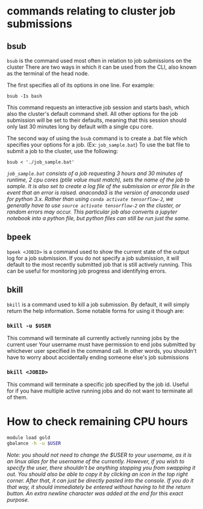 # commands relating to cluster job submissions

## bsub
`bsub` is the command used most often in relation to job submissions on the cluster
There are two ways in which it can be used from the CLI, also known as the terminal of the head node. 

The first specifies all of its options in one line. For example:
```
bsub -Is bash
```

This command requests an interactive job session and starts bash, which also the cluster's default command shell. All other options 
for the job submission will be set to their defaults, meaning that this session should only last 30 minutes long by default with a single cpu core.

The second way of using the `bsub` command is to create a .bat file which specifies your options for a job. (Ex: `job_sample.bat`)
To use the bat file to submit a job to the cluster, use the following:
```
bsub < './job_sample.bat'
```
_`job_sample.bat` consists of a job requesting 3 hours and 30 minutes of runtime, 2 cpu cores (ptile value must match), sets the name of the job to sample.
It is also set to create a log file of the submission or error file in the event that an error is raised.
anaconda3 is the version of anaconda used for python 3.x.
Rather than using `conda activate tensorflow-2`, we generally have to use `source activate tensorflow-2` on the cluster, or random errors may occur.
This particular job also converts a jupyter notebook into a python file, but python files can still be run just the same._

## bpeek
`bpeek <JOBID>` is a command used to show the current state of the output log for a job submission. 
If you do not specify a job submission, it will default to the most recently submitted job that is still actively running.
This can be useful for monitoring job progress and identifying errors.

## bkill
`bkill` is a command used to kill a job submission. By default, it will simply return the help information. Some notable forms for using it though are:

### `bkill -u $USER`
This command will terminate all currently actively running jobs by the current user
Your username must have permission to end jobs submitted by whichever user specified in the command call.
In other words, you shouldn't have to worry about accidentally ending someone else's job submissions

### `bkill <JOBID>`
This command will terminate a specific job specified by the job id.
Useful for if you have multiple active running jobs and do not want to terminate all of them.

# How to check remaining CPU hours

```bash
module load gold
gbalance -h -u $USER

```
_Note: you should not need to change the $USER to your username, as it is an linux alias for the username of the currently. 
However, if you wish to specify the user, there shouldn't be anything stopping you from swapping it out.
You should also be able to copy it by clicking an icon in the top right corner.
After that, it can just be directly pasted into the console.
If you do it that way, it should immediately be entered without having to hit the return button.
An extra newline character was added at the end for this exact purpose._





